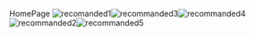 HomePage
![recomanded1](https://github.com/user-attachments/assets/1dc215b2-1bf3-42cf-a154-21e428027a25)![recommanded3](https://github.com/user-attachments/assets/4d319b65-cea2-4faf-9ebb-0274c41cba56)![recommanded4](https://github.com/user-attachments/assets/15277cfa-7f1a-4225-a964-7ac67a3bcc9d)![recommanded2](https://github.com/user-attachments/assets/a9978b8a-8617-4995-95b9-67015867ab1b)![recommanded5](https://github.com/user-attachments/assets/779d6261-b62a-492d-9399-42a889498db9)
